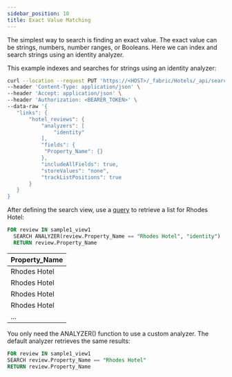 ```yaml
---
sidebar_position: 10
title: Exact Value Matching
---
```


The simplest way to search is finding an exact value. The exact value can be strings, numbers, number ranges, or Booleans. Here we can index and search strings using an identity analyzer. 

This example indexes and searches for strings using an identity analyzer:

```bash
curl --location --request PUT 'https://<HOST>/_fabric/Hotels/_api/search/view/sample1_view1/properties' \
--header 'Content-Type: application/json' \
--header 'Accept: application/json' \
--header 'Authorization: <BEARER_TOKEN>' \
--data-raw '{
   "links": {
       "hotel_reviews": {
           "analyzers": [
               "identity"
           ],
           "fields": {
            "Property_Name": {}
           },
           "includeAllFields": true,
           "storeValues": "none",
           "trackListPositions": true
       }
   }
}
```

After defining the search view, use a [query](../../../queries/index.md) to retrieve a list for Rhodes Hotel:

```sql
FOR review IN sample1_view1
  SEARCH ANALYZER(review.Property_Name == "Rhodes Hotel", "identity")
  RETURN review.Property_Name
```

| Property_Name |
| --- |
| Rhodes Hotel |
| Rhodes Hotel |
| Rhodes Hotel |
| Rhodes Hotel |
| ... |

You only need the ANALYZER() function to use a custom analyzer. The default analyzer retrieves the same results:

```sql
FOR review IN sample1_view1
SEARCH review.Property_Name == "Rhodes Hotel"
RETURN review.Property_Name
```